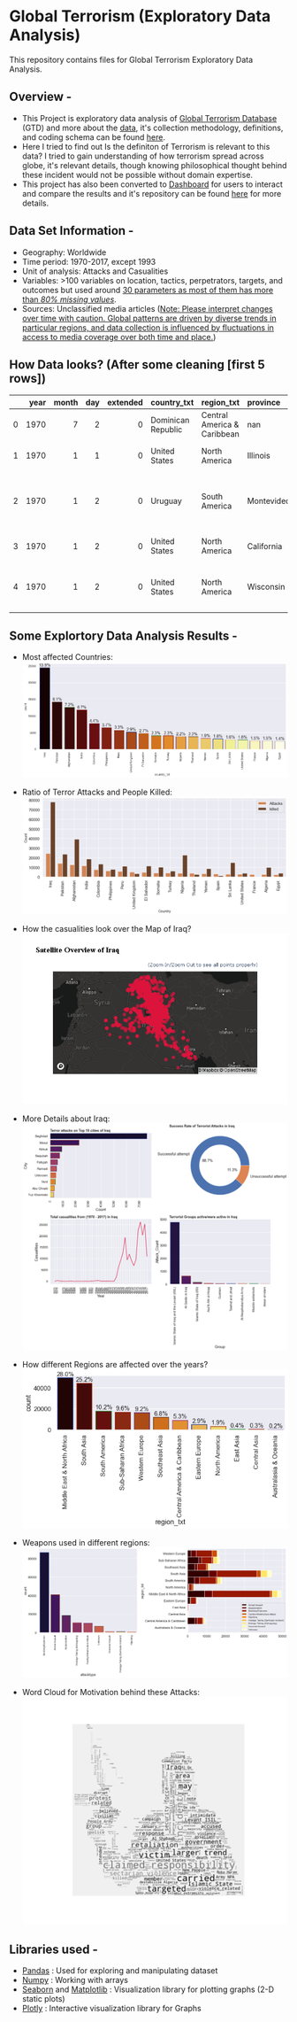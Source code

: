 # Global Terrorism (Exploratory Data Analysis)
  This repository contains files for Global Terrorism Exploratory Data Analysis.

## Overview -
  - This Project is exploratory data analysis of [Global Terrorism Database](https://www.kaggle.com/START-UMD/gtd) (GTD) and more about the [data](https://www.start.umd.edu/gtd/), it's collection methodology, definitions, and coding schema can be found [here](https://start.umd.edu/gtd/downloads/Codebook.pdf).
  - Here I tried to find out Is the definiton of Terrorism is relevant to this data? I tried to gain understanding of how terrorism spread across globe, it's relevant details, though knowing philosophical thought behind these incident would not be possible without domain expertise.
  - This project has also been converted to [Dashboard](https://terrorismglobal.herokuapp.com/) for users to interact and compare the results and it's repository can be found [here](https://github.com/matsujju/Global-Terrorism-Dashboard) for more details.
  
## Data Set Information -
  * Geography: Worldwide
  * Time period: 1970-2017, except 1993
  * Unit of analysis: Attacks and Casualities
  * Variables: >100 variables on location, tactics, perpetrators, targets, and outcomes but used around <ins>30 parameters as most of them has more than *80% missing values*</ins>.
  * Sources: Unclassified media articles (<ins>Note: Please interpret changes over time with caution. Global patterns are driven by diverse trends in particular regions, and data collection is influenced by fluctuations in access to media coverage over both time and place.</ins>)

## How Data looks? (After some cleaning [first 5 rows])
  |    |   year |   month |   day |   extended | country_txt        | region_txt                  | province   | city          |   latitude |   longitude |   vicinity |   crit1 |   crit2 |   crit3 |   doubtterr |   multiple |   success |   suicide | attacktype                     | target_type                 |   targsubtype1 | target_subtype                                  | target_entity                                                 | nationality        | group               |   individual | weapon_type   | weapon_subtype                    |   killed |   wounded |   property |   hostages/kidnapping |   cross_border |   ideological_international | Date                |   week | day_name   |   weekday |   is_weekend |   casualities |   casualities_median |
|---:|-------:|--------:|------:|-----------:|:-------------------|:----------------------------|:-----------|:--------------|-----------:|------------:|-----------:|--------:|--------:|--------:|------------:|-----------:|----------:|----------:|:-------------------------------|:----------------------------|---------------:|:------------------------------------------------|:--------------------------------------------------------------|:-------------------|:--------------------|-------------:|:--------------|:----------------------------------|---------:|----------:|-----------:|----------------------:|---------------:|----------------------------:|:--------------------|-------:|:-----------|----------:|-------------:|--------------:|---------------------:|
|  0 |   1970 |       7 |     2 |          0 | Dominican Republic | Central America & Caribbean | nan        | Santo Domingo |    18.4568 |    -69.9512 |          0 |       1 |       1 |       1 |           0 |          0 |         1 |         0 | Assassination                  | Private Citizens & Property |             68 | Named Civilian                                  | Julio Guzman                                                  | Dominican Republic | MANO-D              |            0 | Unknown       | nan                               |        1 |         0 |          0 |                     0 |              0 |                           0 | 1970-07-02 00:00:00 |     27 | Thursday   |         3 |            0 |             1 |                    1 |
|  1 |   1970 |       1 |     1 |          0 | United States      | North America               | Illinois   | Cairo         |    37.0051 |    -89.1763 |          0 |       1 |       1 |       1 |           0 |          0 |         1 |         0 | Armed Assault                  | Police                      |             22 | Police Building (headquarters, station, school) | Cairo Police Headquarters                                     | United States      | Black Nationalists  |            0 | Firearms      | Unknown Gun Type                  |        0 |         0 |          1 |                     0 |             -9 |                          -9 | 1970-01-01 00:00:00 |      1 | Thursday   |         3 |            0 |             0 |                    0 |
|  2 |   1970 |       1 |     2 |          0 | Uruguay            | South America               | Montevideo | Montevideo    |   -34.8912 |    -56.1872 |          0 |       1 |       1 |       1 |           0 |          0 |         0 |         0 | Assassination                  | Police                      |             25 | Police Security Forces/Officers                 | Juan Maria de Lucah/Chief of Directorate of info. and intell. | Uruguay            | Tupamaros (Uruguay) |            0 | Firearms      | Automatic or Semi-Automatic Rifle |        0 |         0 |          0 |                     0 |              0 |                           0 | 1970-01-02 00:00:00 |      1 | Friday     |         4 |            0 |             0 |                    0 |
|  3 |   1970 |       1 |     2 |          0 | United States      | North America               | California | Oakland       |    37.7919 |   -122.226  |          0 |       1 |       1 |       1 |           1 |          0 |         1 |         0 | Bombing/Explosion              | Utilities                   |            107 | Electricity                                     | Edes Substation                                               | United States      | Unknown             |            0 | Explosives    | Unknown Explosive Type            |        0 |         0 |          1 |                     0 |             -9 |                          -9 | 1970-01-02 00:00:00 |      1 | Friday     |         4 |            0 |             0 |                    0 |
|  4 |   1970 |       1 |     2 |          0 | United States      | North America               | Wisconsin  | Madison       |    43.0766 |    -89.4125 |          0 |       1 |       1 |       1 |           0 |          0 |         1 |         0 | Facility/Infrastructure Attack | Military                    |             28 | Military Recruiting Station/Academy             | R.O.T.C. offices at University of Wisconsin, Madison          | United States      | New Year's Gang     |            0 | Incendiary    | Molotov Cocktail/Petrol Bomb      |        0 |         0 |          1 |                     0 |              0 |                           0 | 1970-01-02 00:00:00 |      1 | Friday     |         4 |            0 |             0 |                    0 |

## Some Explortory Data Analysis Results -
  - Most affected Countries:
    ![Image](https://github.com/matsujju/Global-Terrorism-EDA/blob/master/images/Most%20Affected%20countries.png)
   
  - Ratio of Terror Attacks and People Killed:
    ![Image](https://github.com/matsujju/Global-Terrorism-EDA/blob/master/images/Attack%20Vs%20killed.png)
    
  - How the casualities look over the Map of Iraq?
    ![Image](https://github.com/matsujju/Global-Terrorism-EDA/blob/master/images/Satellite%20overview%20of%20Iraq.png)
  
  - More Details about Iraq:
    ![Image](https://github.com/matsujju/Global-Terrorism-EDA/blob/master/images/Country%20Analysis%20of%20Iraq.png)
    
  - How different Regions are affected over the years?
    ![Image](https://github.com/matsujju/Global-Terrorism-EDA/blob/master/images/How%20Regions%20are%20affected.png)
    
  - Weapons used in different regions:
    ![Image](https://github.com/matsujju/Global-Terrorism-EDA/blob/master/images/Weapons%20used%20in%20Regions.png)
    
  - Word Cloud for Motivation behind these Attacks:
    ![Image](https://github.com/matsujju/Global-Terrorism-EDA/blob/master/images/terror_word_cloud.png)

## Libraries used -
  - [Pandas](https://pandas.pydata.org/) : Used for exploring and manipulating dataset
  - [Numpy](https://numpy.org/doc/stable/reference/index.html) : Working with arrays
  - [Seaborn](https://seaborn.pydata.org/) and [Matplotlib](https://matplotlib.org/) : Visualization library for plotting graphs (2-D static plots)
  - [Plotly](https://plotly.com/python/) : Interactive visualization library for Graphs 
 

